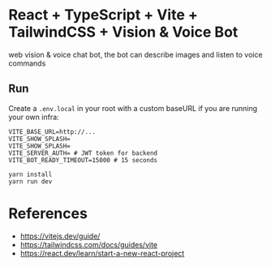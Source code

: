 # React + TypeScript + Vite + TailwindCSS + Vision & Voice Bot
web vision & voice chat bot, the bot can describe images and listen to voice commands

## Run

Create a `.env.local` in your root with a custom baseURL if you are running your own infra:

```
VITE_BASE_URL=http://...
VITE_SHOW_SPLASH=
VITE_SHOW_SPLASH=
VITE_SERVER_AUTH= # JWT token for backend
VITE_BOT_READY_TIMEOUT=15000 # 15 seconds
```

```
yarn install
yarn run dev
```

# References

- https://vitejs.dev/guide/
- https://tailwindcss.com/docs/guides/vite
- https://react.dev/learn/start-a-new-react-project